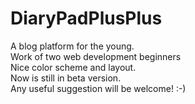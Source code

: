 # DiaryPadPlusPlus
A blog platform for the young. <br>
Work of two web development beginners<br>
Nice color scheme and layout.<br>
Now is still in beta version.<br>
Any useful suggestion will be welcome! :-)
